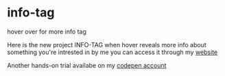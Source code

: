 # info-tag
hover over for more info tag

Here is the new project INFO-TAG when hover reveals more info about something you're intrested in by me you can access it through my [website]()

Another hands-on trial availabe on my [codepen account]()
